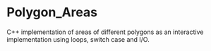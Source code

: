 # Polygon_Areas
C++ implementation of areas of different polygons as an interactive implementation using loops, switch case and I/O.
